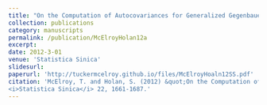 ```yaml
---
title: "On the Computation of Autocovariances for Generalized Gegenbauer Processes"
collection: publications
category: manuscripts
permalink: /publication/McElroyHolan12a
excerpt: 
date: 2012-3-01
venue: 'Statistica Sinica'
slidesurl: 
paperurl: 'http://tuckermcelroy.github.io/files/McElroyHoaln12SS.pdf'
citation: 'McElroy, T. and Holan, S. (2012) &quot;On the Computation of Autocovariances for Generalized Gegenbauer Processes.&quot; 
<i>Statistica Sinica</i> 22, 1661-1687.'
---
```

